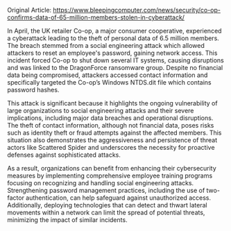 Original Article: https://www.bleepingcomputer.com/news/security/co-op-confirms-data-of-65-million-members-stolen-in-cyberattack/

In April, the UK retailer Co-op, a major consumer cooperative, experienced a cyberattack leading to the theft of personal data of 6.5 million members. The breach stemmed from a social engineering attack which allowed attackers to reset an employee's password, gaining network access. This incident forced Co-op to shut down several IT systems, causing disruptions and was linked to the DragonForce ransomware group. Despite no financial data being compromised, attackers accessed contact information and specifically targeted the Co-op’s Windows NTDS.dit file which contains password hashes.

This attack is significant because it highlights the ongoing vulnerability of large organizations to social engineering attacks and their severe implications, including major data breaches and operational disruptions. The theft of contact information, although not financial data, poses risks such as identity theft or fraud attempts against the affected members. This situation also demonstrates the aggressiveness and persistence of threat actors like Scattered Spider and underscores the necessity for proactive defenses against sophisticated attacks.

As a result, organizations can benefit from enhancing their cybersecurity measures by implementing comprehensive employee training programs focusing on recognizing and handling social engineering attacks. Strengthening password management practices, including the use of two-factor authentication, can help safeguard against unauthorized access. Additionally, deploying technologies that can detect and thwart lateral movements within a network can limit the spread of potential threats, minimizing the impact of similar incidents.
